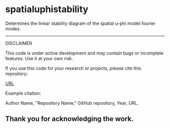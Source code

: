 # spatialuphistability
Determines the linear stability diagram of the spatial u-phi model fourier modes. 

------------------------------------------------------------------------------
DISCLAIMER

This code is under active development and may contain bugs or incomplete features.
Use it at your own risk.

If you use this code for your research or projects, please cite this repository:

[URL](https://github.com/droyktton/spatialuphistability)

Example citation:

Author Name, "Repository Name," GitHub repository, Year, URL.

Thank you for acknowledging the work.
------------------------------------------------------------------------------
